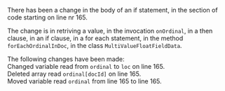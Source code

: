 There has been a change in the body of an if statement, in the section of code starting on line nr 165.
  
The change is in retriving a value, in the invocation ```onOrdinal```, in a then clause, in an if clause, in a for each statement, in the method ```forEachOrdinalInDoc```, in the class ```MultiValueFloatFieldData```.
  
The following changes have been made:  
Changed variable read from ```ordinal``` to ```loc``` on line 165.  
Deleted array read ```ordinal[docId]``` on line 165.  
Moved variable read ```ordinal``` from line 165 to line 165.  
